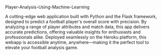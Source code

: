 Player-Analysis-Using-Machine-Learning

A cutting-edge web application built with Python and the Flask framework, designed to predict a football player's overall score with precision. 
By analyzing a range of player attributes and match data, this app delivers accurate predictions, offering valuable insights for enthusiasts and professionals alike. 
Deployed seamlessly on the Heroku platform, this webapp is accessible anytime, anywhere—making it the perfect tool to elevate your football analysis game.
